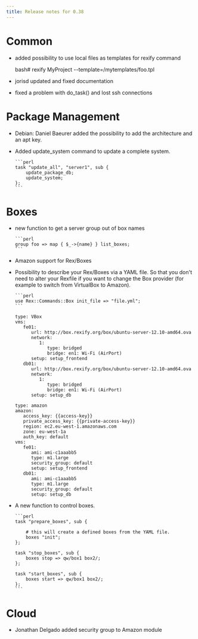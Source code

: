 ```yaml
---
title: Release notes for 0.38
---
```


# Common

-   added possibility to use local files as templates for rexify command

    bash# rexify MyProject --template=/mytemplates/foo.tpl

-   jorisd updated and fixed documentation

-   fixed a problem with do\_task() and lost ssh connections

# Package Management

-   Debian: Daniel Baeurer added the possibility to add the architecture and an apt key.

-   Added update\_system command to update a complete system.

        ```perl
        task "update_all", "server1", sub {
            update_package_db;
            update_system;
        };
        ```

# Boxes

-   new function to get a server group out of box names

        ```perl
        group foo => map { $_->{name} } list_boxes;
        ```

-   Amazon support for Rex/Boxes

-   Possibility to describe your Rex/Boxes via a YAML file. So that you don't need to alter your Rexfile if you want to change the Box provider (for example to switch from VirtualBox to Amazon).

        ```perl
        use Rex::Commands::Box init_file => "file.yml";
        ```

        type: VBox
        vms:
           fe01:
              url: http://box.rexify.org/box/ubuntu-server-12.10-amd64.ova
              network:
                 1:
                    type: bridged
                    bridge: en1: Wi-Fi (AirPort)
              setup: setup_frontend
           db01:
              url: http://box.rexify.org/box/ubuntu-server-12.10-amd64.ova
              network:
                 1:
                    type: bridged
                    bridge: en1: Wi-Fi (AirPort)
              setup: setup_db
    
        type: amazon
        amazon:
           access_key: {{access-key}}
           private_access_key: {{private-access-key}}
           region: ec2.eu-west-1.amazonaws.com
           zone: eu-west-1a
           auth_key: default
        vms:
           fe01:
              ami: ami-c1aaabb5
              type: m1.large
              security_group: default
              setup: setup_frontend
           db01:
              ami: ami-c1aaabb5
              type: m1.large
              security_group: default
              setup: setup_db

-   A new function to control boxes.

        ```perl
        task "prepare_boxes", sub {
        
            # this will create a defined boxes from the YAML file.
            boxes "init";
        };
        
        task "stop_boxes", sub {
            boxes stop => qw/box1 box2/;
        };
        
        task "start_boxes", sub {
            boxes start => qw/box1 box2/;
        };
        ```

# Cloud

-   Jonathan Delgado added security group to Amazon module

